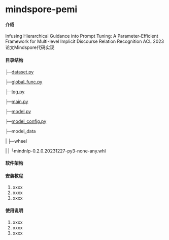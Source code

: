# mindspore-pemi

#### 介绍
Infusing Hierarchical Guidance into Prompt Tuning: A Parameter-Efficient Framework for Multi-level Implicit Discourse Relation Recognition
ACL 2023论文Mindspore代码实现

#### 目录结构
├─[dataset.py](dataset.py)

├─[global_func.py](global_func.py)

├─[log.py](log.py)

├─[main.py](main.py)

├─[model.py](model.py)

├─[model_config.py](model_config.py)

├─model_data

|     ├─wheel

|     |   └mindnlp-0.2.0.20231227-py3-none-any.whl

#### 软件架构


#### 安装教程

1.  xxxx
2.  xxxx
3.  xxxx

#### 使用说明

1.  xxxx
2.  xxxx
3.  xxxx
